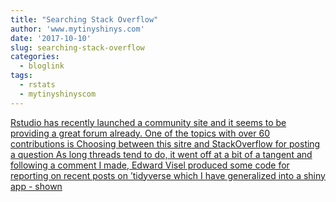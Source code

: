 ```yaml
---
title: "Searching Stack Overflow"
author: 'www.mytinyshinys.com'
date: '2017-10-10'
slug: searching-stack-overflow
categories:
  - bloglink
tags:
  - rstats
  - mytinyshinyscom
---
```


[Rstudio has recently launched a community site and it seems to be providing a great forum already. One of the topics with over 60 contributions is Choosing between this sitre and StackOverflow for posting a question As long threads tend to do, it went off at a bit of a tangent and following a comment I made, Edward Visel produced some code for reporting on recent posts on ’tidyverse which I have generalized into a shiny app - shown<i class="fas fa-external-link-alt"></i>](https://www.mytinyshinys.com/2017/10/10/searching-stack-overflow/)

